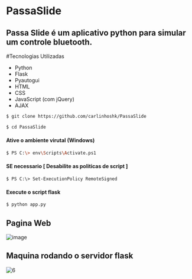 # PassaSlide

## Passa Slide é um aplicativo python para simular um controle bluetooth.

#Tecnologias Utilizadas
- Python
- Flask
- Pyautogui
- HTML
- CSS
- JavaScript (com jQuery)
- AJAX

```sh
$ git clone https://github.com/carlinhoshk/PassaSlide

$ cd PassaSlide
```
#### Ative o ambiente virutal (Windows)

```sh
$ PS C:\> env\Scripts\Activate.ps1

```
#### SE necessario [ Desabilite as politicas de script  ]
```
$ PS C:\> Set-ExecutionPolicy RemoteSigned
```

#### Execute o script flask
```sh
$ python app.py
```

## Pagina Web
![image](https://user-images.githubusercontent.com/40872405/217137413-98432444-4416-443d-b619-57b56b8144e7.png)


## Maquina rodando o servidor flask
![6](https://user-images.githubusercontent.com/40872405/217138283-a1130053-8e48-4cfa-ac39-b147a004264f.gif)


